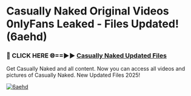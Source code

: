 # Casually Naked Original Videos 0nlyFans Leaked - Files Updated! (6aehd)

<h3>🔴 CLICK HERE 🌐==►► <a href="https://tinyurl.com/up5wt9bj" rel="nofollow">Casually Naked Updated Files</a></h3>

Get Casually Naked and all content. Now you can access all videos and pictures of Casually Naked. New Updated Files 2025!

[![6aehd](https://i.imgur.com/ABiUzMV.gif)](https://tinyurl.com/up5wt9bj)

